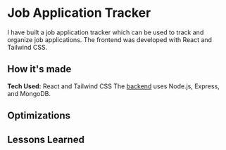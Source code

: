 # Job Application Tracker
I have built a job application tracker which can be used to track and organize job applications. The frontend was developed with React and Tailwind CSS.

## How it's made
**Tech Used:** React and Tailwind CSS
The [backend](https://github.com/justinrous/application-tracker-backend-node) uses Node.js, Express, and MongoDB.

## Optimizations

## Lessons Learned